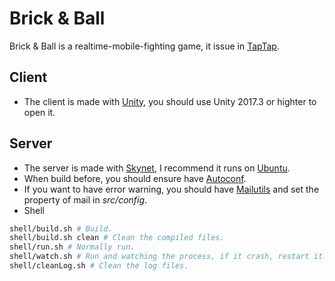 # Brick & Ball
Brick & Ball is a realtime-mobile-fighting game, it issue in [TapTap](https://www.taptap.com/app/81845).

## Client
* The client is made with [Unity](https://unity3d.com), you should use Unity 2017.3 or highter to open it.

## Server
* The server is made with [Skynet](https://github.com/cloudwu/skynet), I recommend it runs on [Ubuntu](https://www.ubuntu.com).
* When build before, you should ensure have [Autoconf](http://www.gnu.org/software/autoconf/autoconf.html).  
* If you want to have error warning, you should have [Mailutils](http://mailutils.org) and set the property of mail in *src/config*.
* Shell

```bash
shell/build.sh # Build.
shell/build.sh clean # Clean the compiled files.
shell/run.sh # Normally run.
shell/watch.sh # Run and watching the process, if it crash, restart it.
shell/cleanLog.sh # Clean the log files.
```
